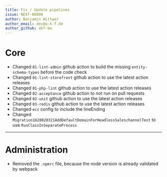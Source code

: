 ```yaml
---
title: Fix / Update pipelines
issue: NEXT-00000
author: Benjamin Wittwer
author_email: dev@a-k-f.de
author_github: akf-bw
---
```

# Core
* Changed `01-lint-admin` github action to build the missing `entity-schema-types` before the code check
* Changed `01-lint-storefront` github action to use the latest action releases
* Changed `01-php-lint` github action to use the latest action releases
* Changed `02-acceptance` github action to not run on pull requests
* Changed `02-unit` github action to use the latest action releases
* Changed `03-redis` github action to use the latest action releases
* Changed `ecs` config to include the lineEnding
* Changed `Migration1620820321AddDefaultDomainForHeadlessSaleschannelTest` to use `RunClassInSeparateProcess`
___
# Administration
* Removed the `.npmrc` file, because the node version is already validated by webpack
